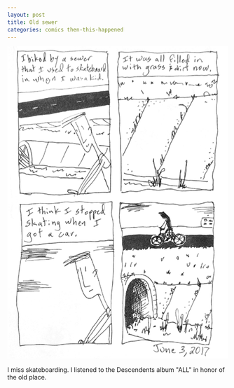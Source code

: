 ```yaml
---
layout: post
title: Old sewer
categories: comics then-this-happened
---
```

![old sewer](/public/images/june-03-2017-comic.png)

I miss skateboarding. I listened to the Descendents album "ALL" in honor of the old place. 